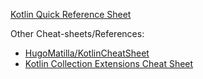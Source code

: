 [Kotlin Quick Reference Sheet
](https://htmlpreview.github.io/?https://github.com/karmakaze/kotlin-quickref/blob/master/index.html)

Other Cheat-sheets/References:

* [HugoMatilla/KotlinCheatSheet](https://github.com/HugoMatilla/KotlinCheatSheet/blob/master/readme.md)</li>
* [Kotlin Collection Extensions Cheat Sheet](https://www.cheatography.com/xantier/cheat-sheets/kotlin-collection-extensions/)
